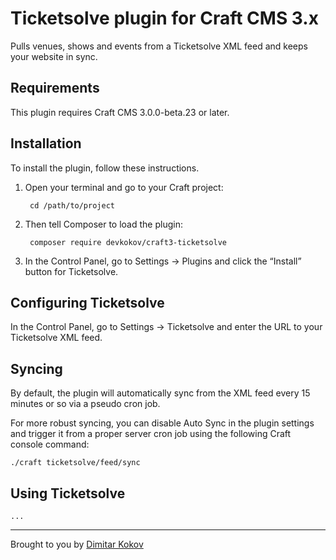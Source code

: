 # Ticketsolve plugin for Craft CMS 3.x

Pulls venues, shows and events from a Ticketsolve XML feed and keeps your website in sync.

## Requirements

This plugin requires Craft CMS 3.0.0-beta.23 or later.

## Installation

To install the plugin, follow these instructions.

1. Open your terminal and go to your Craft project:

        cd /path/to/project

2. Then tell Composer to load the plugin:

        composer require devkokov/craft3-ticketsolve

3. In the Control Panel, go to Settings → Plugins and click the “Install” button for Ticketsolve.

## Configuring Ticketsolve

In the Control Panel, go to Settings → Ticketsolve and enter the URL to your Ticketsolve XML feed.

## Syncing

By default, the plugin will automatically sync from the XML feed every 15 minutes or so via a pseudo cron job.

For more robust syncing, you can disable Auto Sync in the plugin settings and trigger it from a proper server cron job using the following Craft console command:

    ./craft ticketsolve/feed/sync

## Using Ticketsolve

    ... 

---

Brought to you by [Dimitar Kokov](https://github.com/devkokov)
